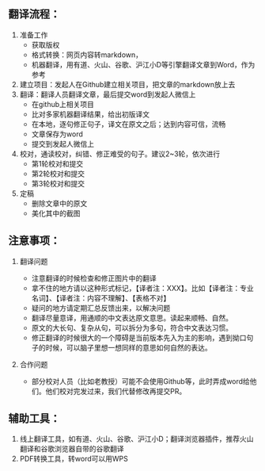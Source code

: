 ## 翻译流程：

1. 准备工作
    - 获取版权
    - 格式转换：网页内容转markdown，
    - 机器翻译，用有道、火山、谷歌、沪江小D等引擎翻译文章到Word，作为参考
2. 建立项目：发起人在Github建立相关项目，把文章的markdown放上去
3. 翻译：翻译人员翻译文章，最后提交word到发起人微信上
    - 在github上相关项目
    - 比对多家机器翻译结果，给出初版译文
    - 在本地，逐句修正句子，译文在原文之后；达到内容可信，流畅
    - 文章保存为word
    - 提交到发起人微信上
4. 校对，通读校对，纠错、修正难受的句子。建议2~3轮，依次进行
    - 第1轮校对和提交
    - 第2轮校对和提交
    - 第3轮校对和提交
5. 定稿
    - 删除文章中的原文
    - 美化其中的截图 


## 注意事项：

1. 翻译问题
    - 注意翻译的时候检查和修正图片中的翻译
    - 拿不住的地方请以这种形式标记，【译者注：XXX】。比如【译者注：专业名词】、【译者注：内容不理解】、【表格不对】
    - 疑问的地方请定期汇总反馈出来，以解决问题
    - 翻译尽量意译，用通顺的中文表达原文意思。读起来顺畅、自然。
    - 原文的大长句、复杂从句，可以拆分为多句，符合中文表达习惯。
    - 修正翻译的时候很大的一个障碍是当前版本先入为主的影响，遇到拗口句子的时候，可以脑子里想一想同样的意思如何自然的表达。

2. 合作问题
    - 部分校对人员（比如老教授）可能不会使用Github等，此时弄成word给他们。他们校对完发过来，我们代替修改再提交PR。


## 辅助工具：

1. 线上翻译工具，如有道、火山、谷歌、沪江小D；翻译浏览器插件，推荐火山翻译和谷歌浏览器自带的谷歌翻译
2. PDF转换工具，转word可以用WPS
 
